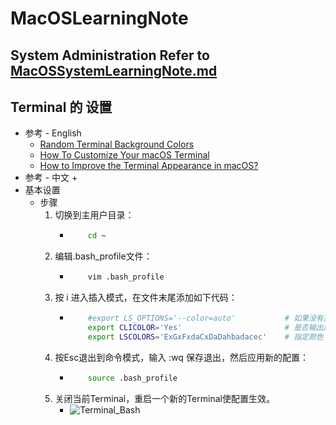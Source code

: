 # MacOSLearningNote
## System Administration Refer to [MacOSSystemLearningNote.md](https://github.com/squirrel-nest/MacOSLearningNote/blob/master/MacOSSystemLearningNote.md)<br>

## Terminal 的 设置
   * 参考 - English
      + [Random Terminal Background Colors](https://scriptingosx.com/2019/12/random-terminal-background-colors/)<br>
      + [How To Customize Your macOS Terminal](https://medium.com/@charlesdobson/how-to-customize-your-macos-terminal-7cce5823006e)<br>
      + [How to Improve the Terminal Appearance in macOS?](https://osxtips.net/how-to-improve-the-terminal-in-macos/)<br>
   * 参考 - 中文
      + 
   * 基本设置
      + 步骤
         1. 切换到主用户目录：
            - ```bash
                  cd ~
              ```
         2. 编辑.bash_profile文件：
            - ```bash
                  vim .bash_profile
              ```
         3. 按 i 进入插入模式，在文件末尾添加如下代码：
            - ```bash
                  #export LS_OPTIONS='--color=auto'           # 如果没有指定，则自动选择颜色
                  export CLICOLOR='Yes'                       # 是否输出颜色
                  export LSCOLORS='ExGxFxdaCxDaDahbadacec'    # 指定颜色
              ```
         4. 按Esc退出到命令模式，输入 :wq 保存退出，然后应用新的配置：
            - ```bash
                  source .bash_profile
              ```
         5. 关闭当前Terminal，重启一个新的Terminal使配置生效。
            - ![Terminal_Bash](https://blog.csdn.net/u010391437/article/details/75126310)<br>
